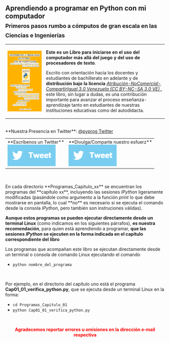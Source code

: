 <p style="text-align: center;"><h2> Aprendiendo a programar en Python con mi computador <br> <sub> Primeros pasos rumbo a c&oacute;mputos de gran escala en las Ciencias e Ingenier&iacute;as</sub></h2></p>

 <table style="width:100%">
  <tr>
     <td>
         <a href="https://github.com/rojassergio/Aprendiendo-a-programar-en-Python-con-mi-computador/blob/master/AprenderPythonEnMiComputador.pdf" target="_blank">
      <img src="./img/portada.png" alt="" height="192" width="992" align="ABSMIDDLE" border="0">
</a>
     </td>
     <td>

**Este es un Libro para iniciarse en el uso del computador 
m&aacute;s all&aacute; del juego y del uso de procesadores de texto**.

Escrito con orientaci&oacute;n hacia los docentes y estudiantes de 
bachillerato en adelante y de **distribuci&oacute;n bajo la licencia**
<a href="http://creativecommons.org/licenses/by-nc-sa/3.0/ve/" target="_blank">
<em>Atribuci&oacute;n-NoComercial-CompartirIgual 3.0 Venezuela (CC BY-NC-SA 3.0 VE)</em> 
</a>, este libro, sin lugar a dudas, es una contribuci&oacute;n
importante para avanzar el proceso ense&ntilde;anza-aprendizaje tanto en estudiantes de nuestras
instituciones educativas como del autodidacta.
        </td>
  </tr>
</table>
<BR CLEAR=ALL>
**Nuestra Presencia en Twitter**: <a href="https://twitter.com/pyprog/" target="_blank">@pyprog Twitter</a>
<BR CLEAR=ALL>
 <table style="width:100%">
  <tr>
     <td>
  **Escr&iacute;benos un Twitter**
<BR CLEAR=ALL>
<div class="ssba ssba-wrap"><div style="text-align:left"><a data-site="" class="ssba_twitter_share" href="http://twitter.com/share?url=https://github.com/rojassergio/Aprendiendo-a-programar-en-Python-con-mi-computador/&amp;text=@pyprog+"  target="_blank" ><img src="./img/twitter_image.png" title="Twitter" class="ssba ssba-img" alt="Tweet about this on Twitter" /></a>
                        </div>
        </td>
     <td>
  **Divulga/Comparte nuestro esfuerz**
<BR CLEAR=ALL>
<div class="ssba ssba-wrap"><div style="text-align:left"><a data-site="" class="ssba_twitter_share" href="http://twitter.com/share?url=https://github.com/rojassergio/Aprendiendo-a-programar-en-Python-con-mi-computador/&amp;text=Programando en Python+"  target="_blank" ><img src="./img/twitter_image.png" title="Twitter" class="ssba ssba-img" alt="Tweet about this on Twitter" /></a>
                        </div>
        </td>
  </tr>
</table>
<BR CLEAR=ALL>
<BR CLEAR=ALL>
En cada directorio **Programas_Capitulo_xx** se encuentran los programas del
**cap&iacute;tulo xx**, incluyendo las sesiones <em>IPython</em> 
ligeramente
modificadas (pas&aacute;ndole como argumento a la funci&oacute;n <em>print</em>
lo que debe mostrarse en pantalla, lo cual **no** es necesario 
si se ejecuta el comando desde la consola <em>IPython</em>, pero tambi&eacute;n
son instruciones v&aacute;lidas).

**Aunque estos programas se pueden ejecutar directamente desde un terminal
Linux** (como indicamos en los siguientes p&aacute;rrafos), **es nuestra
recomendaci&oacute;n**, para quien est&aacute; aprendiendo a programar,
 **que las sesiones <em>IPython</em> se ejecuten
en la forma indicada en el cap&iacute;tulo correspondiente del libro**

Los programas que acompa&ntilde;an este libro se ejecutan directamente
desde un terminal o consola de comando Linux ejecutando el comando
<br>
* `python nombre_del_programa`
<br>

Por ejemplo, en el directorio del cap&iacute;tulo uno est&aacute; el
programa **Cap01_01_verifica_python.py**, que se ejecuta desde un 
terminal Linux en la forma:
<br>
* `cd Programas_Capitulo_01`
* `python Cap01_01_verifica_python.py`
<br>

<p style="text-align: center;">
<font color=red><b> Agradecemos reportar errores u omisiones en 
                la direcci&oacute;n e-mail respectiva</b>
</p>
